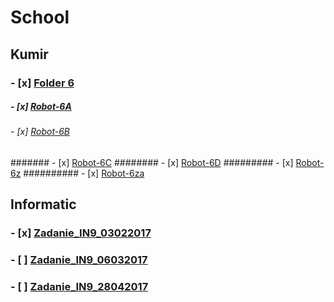 # School

## Kumir
### - [x] [Folder 6](../master/Kumir/Final/6)
  #####   - [x] [Robot-6A](../master/Kumir/Final/6/robot-6A.kum)
  ######   - [x] [Robot-6B](../master/Kumir/Final/6/robot-6B.kum)
  #######  - [x] [Robot-6C](../master/Kumir/Final/6/robot-6C.kum)
  ########   - [x] [Robot-6D](../master/Kumir/Final/6/robot-6D.kum)
  #########   - [x] [Robot-6z](../master/Kumir/Final/6/robot-6z.kum)
  ##########   - [x] [Robot-6za](../master/Kumir/Final/6/robot-z6a.kum)

## Informatic
### - [x] [Zadanie_IN9_03022017](../master/Oge/Informatics/Answers/Zadanie_IN9_03022017.pdf)
### - [ ] [Zadanie_IN9_06032017](../master/Oge/Informatics/Answers/Zadanie_IN9_06032017.pdf)
### - [ ] [Zadanie_IN9_28042017](../master/Oge/Informatics/Answers/Zadanie_IN9_28042017.pdf)
